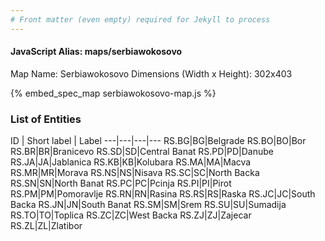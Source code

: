 ```yaml
---
# Front matter (even empty) required for Jekyll to process
---
```


#### JavaScript Alias: maps/serbiawokosovo

Map Name: Serbiawokosovo
Dimensions (Width x Height): 302x403



{% embed_spec_map serbiawokosovo-map.js %}

### List of Entities

ID | Short label | Label
---|---|---|---
RS.BG|BG|Belgrade
RS.BO|BO|Bor
RS.BR|BR|Branicevo
RS.SD|SD|Central Banat
RS.PD|PD|Danube
RS.JA|JA|Jablanica
RS.KB|KB|Kolubara
RS.MA|MA|Macva
RS.MR|MR|Morava
RS.NS|NS|Nisava
RS.SC|SC|North Backa
RS.SN|SN|North Banat
RS.PC|PC|Pcinja
RS.PI|PI|Pirot
RS.PM|PM|Pomoravlje
RS.RN|RN|Rasina
RS.RS|RS|Raska
RS.JC|JC|South Backa
RS.JN|JN|South Banat
RS.SM|SM|Srem
RS.SU|SU|Sumadija
RS.TO|TO|Toplica
RS.ZC|ZC|West Backa
RS.ZJ|ZJ|Zajecar
RS.ZL|ZL|Zlatibor

